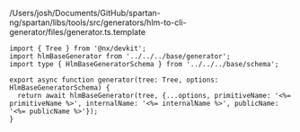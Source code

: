 /Users/josh/Documents/GitHub/spartan-ng/spartan/libs/tools/src/generators/hlm-to-cli-generator/files/generator.ts.template
```
import { Tree } from '@nx/devkit';
import hlmBaseGenerator from '../../../base/generator';
import type { HlmBaseGeneratorSchema } from '../../../base/schema';

export async function generator(tree: Tree, options: HlmBaseGeneratorSchema) {
  return await hlmBaseGenerator(tree, {...options, primitiveName: '<%= primitiveName %>', internalName: '<%= internalName %>', publicName: '<%= publicName %>'});
}

```
